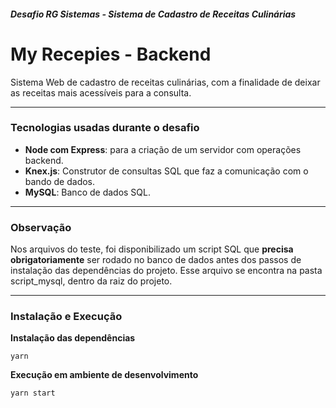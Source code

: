 ##### Desafio RG Sistemas - Sistema de Cadastro de Receitas Culinárias

# My Recepies - Backend

Sistema Web de cadastro de receitas culinárias, com a finalidade de deixar as receitas mais acessíveis para a consulta.

------------

### Tecnologias usadas durante o desafio

- **Node com Express**: para a criação de um servidor com operações backend.
- **Knex.js**: Construtor de consultas SQL que faz a comunicação com o bando de dados.
- **MySQL**: Banco de dados SQL.

------------

### Observação

Nos arquivos do teste, foi disponibilizado um script SQL que **precisa obrigatoriamente** ser rodado no banco de dados antes dos passos de instalação das dependências do projeto. Esse arquivo se encontra na pasta script_mysql, dentro da raiz do projeto.

------------

### Instalação e Execução

**Instalação das dependências**
```
yarn
```

**Execução em ambiente de desenvolvimento**

```
yarn start
```


